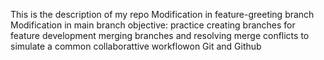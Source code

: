 This is the description of my repo
Modification in feature-greeting branch 
Modification in main branch 
objective: practice creating branches for feature development merging branches and resolving merge conflicts to simulate a common collaborattive workflowon Git and Github


